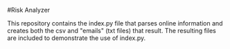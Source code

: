 #Risk Analyzer

This repository contains the index.py file that parses online information and creates both the csv and "emails" (txt files) that result. The resulting files are included to demonstrate the use of index.py.
